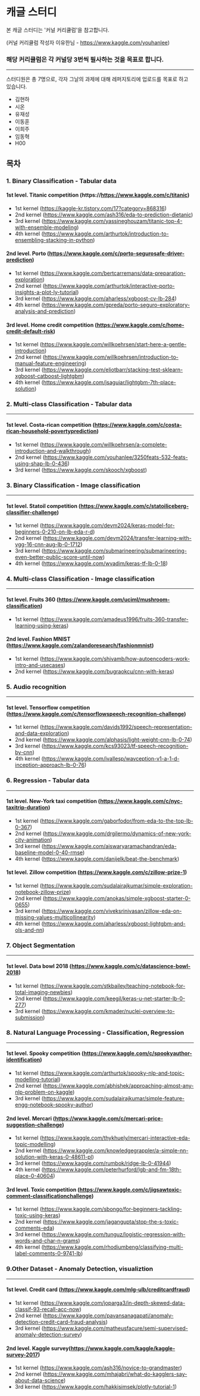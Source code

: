# 캐글 스터디

본 캐글 스터디는 '커널 커리큘럼'을 참고합니다.

(커널 커리큘럼 작성자 이유한님 - https://www.kaggle.com/youhanlee)

### 해당 커리큘럼은 각 커널당 3번씩 필사하는 것을 목표로 합니다.
------
스터디원은 총 7명으로, 각자 그날의 과제에 대해 레퍼지토리에 업로드를 목표로 하고 있습니다.
+ 김현하
+ 시온
+ 유재성
+ 이동훈
+ 이희주
+ 임동혁
+ H00

## 목차

### 1. Binary Classification - Tabular data
#### 1st level. Titanic competition (https://https://www.kaggle.com/c/titanic)
+ 1st kernel (https://kaggle-kr.tistory.com/17?category=868316)
+ 2nd kernel (https://www.kaggle.com/ash316/eda-to-prediction-dietanic)
+ 3rd kernel (https://www.kaggle.com/yassineghouzam/titanic-top-4-with-ensemble-modeling)
+ 4th kernel (https://www.kaggle.com/arthurtok/introduction-to-ensembling-stacking-in-python)
#### 2nd level. Porto (https://www.kaggle.com/c/porto-segurosafe-driver-prediction)
+ 1st kernel (https://www.kaggle.com/bertcarremans/data-preparation-exploration)
+ 2nd kernel (https://www.kaggle.com/arthurtok/interactive-porto-insights-a-plot-ly-tutorial)
+ 3rd kernel (https://www.kaggle.com/aharless/xgboost-cv-lb-284)
+ 4th kernel (https://www.kaggle.com/gpreda/porto-seguro-exploratory-analysis-and-prediction)
#### 3rd level. Home credit competition (https://www.kaggle.com/c/home-credit-default-risk)
+ 1st kernel (https://www.kaggle.com/willkoehrsen/start-here-a-gentle-introduction)
+ 2nd kernel (https://www.kaggle.com/willkoehrsen/introduction-to-manual-feature-engineering)
+ 3rd kernel (https://www.kaggle.com/eliotbarr/stacking-test-sklearn-xgboost-catboost-lightgbm)
+ 4th kernel (https://www.kaggle.com/jsaguiar/lightgbm-7th-place-solution)

### 2. Multi-class Classification - Tabular data
-------
#### 1st level. Costa-rican competition (https://www.kaggle.com/c/costa-rican-household-povertyprediction)
+ 1st kernel (https://www.kaggle.com/willkoehrsen/a-complete-introduction-and-walkthrough)
+ 2nd kernel (https://www.kaggle.com/youhanlee/3250feats-532-feats-using-shap-lb-0-436)
+ 3rd kernel (https://www.kaggle.com/skooch/xgboost)
### 3. Binary Classification - Image classification
-----
#### 1st level. Statoil competition (https://www.kaggle.com/c/statoiliceberg-classifier-challenge)
+ 1st kernel (https://www.kaggle.com/devm2024/keras-model-for-beginners-0-210-on-lb-eda-r-d)
+ 2nd kernel (https://www.kaggle.com/devm2024/transfer-learning-with-vgg-16-cnn-aug-lb-0-1712)
+ 3rd kernel (https://www.kaggle.com/submarineering/submarineering-even-better-public-score-until-now)
+ 4th kernel (https://www.kaggle.com/wvadim/keras-tf-lb-0-18)
### 4. Multi-class Classification - Image classification
-----
#### 1st level. Fruits 360 (https://www.kaggle.com/uciml/mushroom-classification)
+ 1st kernel (https://www.kaggle.com/amadeus1996/fruits-360-transfer-learning-using-keras)
#### 2nd level. Fashion MNIST (https://www.kaggle.com/zalandoresearch/fashionmnist)
+ 1st kernel (https://www.kaggle.com/shivamb/how-autoencoders-work-intro-and-usecases)
+ 2nd kernel (https://www.kaggle.com/bugraokcu/cnn-with-keras)

### 5. Audio recognition
-------
#### 1st level. Tensorflow competition (https://www.kaggle.com/c/tensorflowspeech-recognition-challenge)
+ 1st kernel (https://www.kaggle.com/davids1992/speech-representation-and-data-exploration)
+ 2nd kernel (https://www.kaggle.com/alphasis/light-weight-cnn-lb-0-74)
+ 3rd kernel (https://www.kaggle.com/kcs93023/tf-speech-recognition-by-cnn)
+ 4th kernel (https://www.kaggle.com/ivallesp/wavception-v1-a-1-d-inception-approach-lb-0-76)
### 6. Regression - Tabular data
-------
#### 1st level. New-York taxi competition (https://www.kaggle.com/c/nyc-taxitrip-duration)
+ 1st kernel (https://www.kaggle.com/gaborfodor/from-eda-to-the-top-lb-0-367)
+ 2nd kernel (https://www.kaggle.com/drgilermo/dynamics-of-new-york-city-animation)
+ 3rd kernel (https://www.kaggle.com/aiswaryaramachandran/eda-baseline-model-0-40-rmse)
+ 4th kernel (https://www.kaggle.com/danijelk/beat-the-benchmark)
#### 1st level. Zillow competition (https://www.kaggle.com/c/zillow-prize-1)
+ 1st kernel (https://www.kaggle.com/sudalairajkumar/simple-exploration-notebook-zillow-prize)
+ 2nd kernel (https://www.kaggle.com/anokas/simple-xgboost-starter-0-0655)
+ 3rd kernel (https://www.kaggle.com/viveksrinivasan/zillow-eda-on-missing-values-multicollinearity)
+ 4th kernel (https://www.kaggle.com/aharless/xgboost-lightgbm-and-ols-and-nn)
### 7. Object Segmentation
-------
#### 1st level. Data bowl 2018 (https://www.kaggle.com/c/datascience-bowl-2018)
+ 1st kernel (https://www.kaggle.com/stkbailey/teaching-notebook-for-total-imaging-newbies)
+ 2nd kernel (https://www.kaggle.com/keegil/keras-u-net-starter-lb-0-277)
+ 3rd kernel (https://www.kaggle.com/kmader/nuclei-overview-to-submission)

### 8. Natural Language Processing - Classification, Regression
-------
#### 1st level. Spooky competition (https://www.kaggle.com/c/spookyauthor-identification)
+ 1st kernel (https://www.kaggle.com/arthurtok/spooky-nlp-and-topic-modelling-tutorial)
+ 2nd kernel (https://www.kaggle.com/abhishek/approaching-almost-any-nlp-problem-on-kaggle)
+ 3rd kernel (https://www.kaggle.com/sudalairajkumar/simple-feature-engg-notebook-spooky-author)
#### 2nd level. Mercari (https://www.kaggle.com/c/mercari-price-suggestion-challenge)
+ 1st kernel (https://www.kaggle.com/thykhuely/mercari-interactive-eda-topic-modelling)
+ 2nd kernel (https://www.kaggle.com/knowledgegrappler/a-simple-nn-solution-with-keras-0-48611-pl)
+ 3rd kernel (https://www.kaggle.com/rumbok/ridge-lb-0-41944)
+ 4th kernel (https://www.kaggle.com/peterhurford/lgb-and-fm-18th-place-0-40604)
#### 3rd level. Toxic competition (https://www.kaggle.com/c/jigsawtoxic-comment-classificationchallenge)
+ 1st kernel (https://www.kaggle.com/sbongo/for-beginners-tackling-toxic-using-keras)
+ 2nd kernel (https://www.kaggle.com/jagangupta/stop-the-s-toxic-comments-eda)
+ 3rd kernel (https://www.kaggle.com/tunguz/logistic-regression-with-words-and-char-n-grams)
+ 4th kernel (https://www.kaggle.com/rhodiumbeng/classifying-multi-label-comments-0-9741-lb)
### 9.Other Dataset - Anomaly Detection, visualiztion
-------
#### 1st level. Credit card (https://www.kaggle.com/mlg-ulb/creditcardfraud)
+ 1st kernel (https://www.kaggle.com/joparga3/in-depth-skewed-data-classif-93-recall-acc-now)
+ 2nd kernel (https://www.kaggle.com/pavansanagapati/anomaly-detection-credit-card-fraud-analysis)
+ 3rd kernel (https://www.kaggle.com/matheusfacure/semi-supervised-anomaly-detection-survey)
#### 2nd level. Kaggle survey(https://www.kaggle.com/kaggle/kaggle-survey-2017)
+ 1st kernel (https://www.kaggle.com/ash316/novice-to-grandmaster)
+ 2nd kernel (https://www.kaggle.com/mhajabri/what-do-kagglers-say-about-data-science)
+ 3rd kernel (https://www.kaggle.com/hakkisimsek/plotly-tutorial-1)
